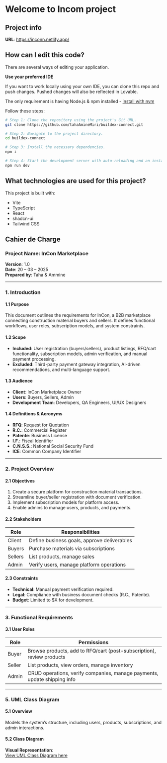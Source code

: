 # Welcome to Incom project

## Project info

**URL**: https://inconn.netlify.app/

## How can I edit this code?

There are several ways of editing your application.

**Use your preferred IDE**

If you want to work locally using your own IDE, you can clone this repo and push changes. Pushed changes will also be reflected in Lovable.

The only requirement is having Node.js & npm installed - [install with nvm](https://github.com/nvm-sh/nvm#installing-and-updating)

Follow these steps:

```sh
# Step 1: Clone the repository using the project's Git URL.
git clone https://github.com/tahaAmineMiri/buildex-connect.git

# Step 2: Navigate to the project directory.
cd buildex-connect

# Step 3: Install the necessary dependencies.
npm i

# Step 4: Start the development server with auto-reloading and an instant preview.
npm run dev
```

## What technologies are used for this project?

This project is built with:

- Vite
- TypeScript
- React
- shadcn-ui
- Tailwind CSS

## Cahier de Charge

### Project Name: InCon Marketplace

**Version**: 1.0  
**Date**: 20 – 03 – 2025  
**Prepared by**: Taha & Ammine

---

### 1. Introduction

#### 1.1 Purpose

This document outlines the requirements for InCon, a B2B marketplace connecting construction material buyers and sellers. It defines functional workflows, user roles, subscription models, and system constraints.

#### 1.2 Scope

- **Included**: User registration (buyers/sellers), product listings, RFQ/cart functionality, subscription models, admin verification, and manual payment processing.
- **Excluded**: Third-party payment gateway integration, AI-driven recommendations, and multi-language support.

#### 1.3 Audience

- **Client**: InCon Marketplace Owner
- **Users**: Buyers, Sellers, Admin
- **Development Team**: Developers, QA Engineers, UI/UX Designers

#### 1.4 Definitions & Acronyms

- **RFQ**: Request for Quotation
- **R.C.**: Commercial Register
- **Patente**: Business License
- **I.F.**: Fiscal Identifier
- **C.N.S.S.**: National Social Security Fund
- **ICE**: Common Company Identifier

---

### 2. Project Overview

#### 2.1 Objectives

1. Create a secure platform for construction material transactions.
2. Streamline buyer/seller registration with document verification.
3. Implement subscription models for platform access.
4. Enable admins to manage users, products, and payments.

#### 2.2 Stakeholders

| Role    | Responsibilities                            |
| ------- | ------------------------------------------- |
| Client  | Define business goals, approve deliverables |
| Buyers  | Purchase materials via subscriptions        |
| Sellers | List products, manage sales                 |
| Admin   | Verify users, manage platform operations    |

#### 2.3 Constraints

- **Technical**: Manual payment verification required.
- **Legal**: Compliance with business document checks (R.C., Patente).
- **Budget**: Limited to $X for development.

---

### 3. Functional Requirements

#### 3.1 User Roles

| Role   | Permissions                                                              |
| ------ | ------------------------------------------------------------------------ |
| Buyer  | Browse products, add to RFQ/cart (post-subscription), review products    |
| Seller | List products, view orders, manage inventory                             |
| Admin  | CRUD operations, verify companies, manage payments, update shipping info |

---

### 5. UML Class Diagram

#### 5.1 Overview

Models the system’s structure, including users, products, subscriptions, and admin interactions.

#### 5.2 Class Diagram

**Visual Representation**:  
[View UML Class Diagram here](https://drive.google.com/file/d/1kt56xgGTW-o_9ut7zXexrEE6qr1CUITJ/view?usp=sharing)
